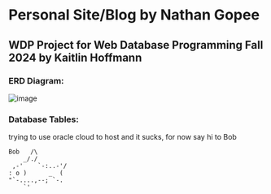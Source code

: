 # Personal Site/Blog by Nathan Gopee
## WDP Project for Web Database Programming Fall 2024 by Kaitlin Hoffmann


### ERD Diagram:

![image](https://github.com/user-attachments/assets/3db82c6d-13e6-4df6-bd61-dc7ef9723cb3)

### Database Tables:

trying to use oracle cloud to host and it sucks, for now say hi to Bob

    Bob   /\
        _/./
     ,-'    `-:..-'/
    : o )      _  (
    "`-....,--; `-.
        `'

